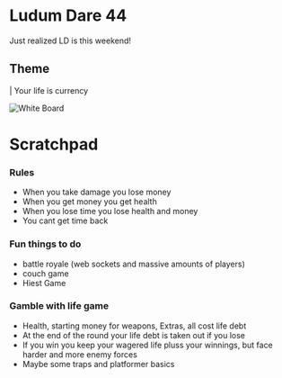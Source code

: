 # Ludum Dare 44
Just realized LD is this weekend!

## Theme
| Your life is currency

![White Board](https://i.imgur.com/caqANXx.jpg)


# Scratchpad

### Rules
- When you take damage you lose money
- When you get money you get health
- When you lose time you lose health and money
- You cant get time back

### Fun things to do
- battle royale (web sockets and massive amounts of players)
- couch game
- Hiest Game

### Gamble with life game
- Health, starting money for weapons, Extras, all cost life debt
- At the end of the round your life debt is taken out if you lose
- If you win you keep your wagered life pluss your winnings, but face harder and more enemy forces
- Maybe some traps and platformer basics
